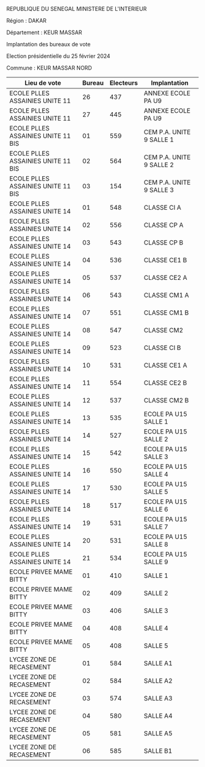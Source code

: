 REPUBLIQUE DU SENEGAL MINISTERE DE L'INTERIEUR

Région : DAKAR

Département : KEUR MASSAR

Implantation des bureaux de vote

Election présidentielle du 25 février 2024

Commune : KEUR MASSAR NORD

| Lieu de vote | Bureau | Electeurs | Implantation |
| - | - | - | - |
| ECOLE PLLES ASSAINIES UNITE 11 | 26 | 437 | ANNEXE ECOLE PA U9 |
| ECOLE PLLES ASSAINIES UNITE 11 | 27 | 445 | ANNEXE ECOLE PA U9 |
| ECOLE PLLES ASSAINIES UNITE 11 BIS | 01 | 559 | CEM P.A. UNITE 9 SALLE 1 |
| ECOLE PLLES ASSAINIES UNITE 11 BIS | 02 | 564 | CEM P.A. UNITE 9 SALLE 2 |
| ECOLE PLLES ASSAINIES UNITE 11 BIS | 03 | 154 | CEM P.A. UNITE 9 SALLE 3 |
| ECOLE PLLES ASSAINIES UNITE 14 | 01 | 548 | CLASSE CI A |
| ECOLE PLLES ASSAINIES UNITE 14 | 02 | 556 | CLASSE CP A |
| ECOLE PLLES ASSAINIES UNITE 14 | 03 | 543 | CLASSE CP B |
| ECOLE PLLES ASSAINIES UNITE 14 | 04 | 536 | CLASSE CE1 B |
| ECOLE PLLES ASSAINIES UNITE 14 | 05 | 537 | CLASSE CE2 A |
| ECOLE PLLES ASSAINIES UNITE 14 | 06 | 543 | CLASSE CM1 A |
| ECOLE PLLES ASSAINIES UNITE 14 | 07 | 551 | CLASSE CM1 B |
| ECOLE PLLES ASSAINIES UNITE 14 | 08 | 547 | CLASSE CM2 |
| ECOLE PLLES ASSAINIES UNITE 14 | 09 | 523 | CLASSE CI B |
| ECOLE PLLES ASSAINIES UNITE 14 | 10 | 531 | CLASSE CE1 A |
| ECOLE PLLES ASSAINIES UNITE 14 | 11 | 554 | CLASSE CE2 B |
| ECOLE PLLES ASSAINIES UNITE 14 | 12 | 537 | CLASSE CM2 B |
| ECOLE PLLES ASSAINIES UNITE 14 | 13 | 535 | ECOLE PA U15 SALLE 1 |
| ECOLE PLLES ASSAINIES UNITE 14 | 14 | 527 | ECOLE PA U15 SALLE 2 |
| ECOLE PLLES ASSAINIES UNITE 14 | 15 | 542 | ECOLE PA U15 SALLE 3 |
| ECOLE PLLES ASSAINIES UNITE 14 | 16 | 550 | ECOLE PA U15 SALLE 4 |
| ECOLE PLLES ASSAINIES UNITE 14 | 17 | 530 | ECOLE PA U15 SALLE 5 |
| ECOLE PLLES ASSAINIES UNITE 14 | 18 | 517 | ECOLE PA U15 SALLE 6 |
| ECOLE PLLES ASSAINIES UNITE 14 | 19 | 531 | ECOLE PA U15 SALLE 7 |
| ECOLE PLLES ASSAINIES UNITE 14 | 20 | 531 | ECOLE PA U15 SALLE 8 |
| ECOLE PLLES ASSAINIES UNITE 14 | 21 | 534 | ECOLE PA U15 SALLE 9 |
| ECOLE PRIVEE MAME BITTY | 01 | 410 | SALLE 1 |
| ECOLE PRIVEE MAME BITTY | 02 | 409 | SALLE 2 |
| ECOLE PRIVEE MAME BITTY | 03 | 406 | SALLE 3 |
| ECOLE PRIVEE MAME BITTY | 04 | 408 | SALLE 4 |
| ECOLE PRIVEE MAME BITTY | 05 | 408 | SALLE 5 |
| LYCEE ZONE DE RECASEMENT | 01 | 584 | SALLE A1 |
| LYCEE ZONE DE RECASEMENT | 02 | 584 | SALLE A2 |
| LYCEE ZONE DE RECASEMENT | 03 | 574 | SALLE A3 |
| LYCEE ZONE DE RECASEMENT | 04 | 580 | SALLE A4 |
| LYCEE ZONE DE RECASEMENT | 05 | 581 | SALLE A5 |
| LYCEE ZONE DE RECASEMENT | 06 | 585 | SALLE B1 |

<!-- PageNumber="4/15" -->
